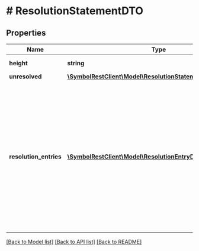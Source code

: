# # ResolutionStatementDTO

## Properties

Name | Type | Description | Notes
------------ | ------------- | ------------- | -------------
**height** | **string** | Height of the blockchain. |
**unresolved** | [**\SymbolRestClient\Model\ResolutionStatementDTOUnresolved**](ResolutionStatementDTOUnresolved.md) |  |
**resolution_entries** | [**\SymbolRestClient\Model\ResolutionEntryDTO[]**](ResolutionEntryDTO.md) | Array of resolution entries linked to the unresolved namespaceId. It is an array instead of a single resolution entry since within one block the resolution might change for different sources due to alias related transactions. |

[[Back to Model list]](../../README.md#models) [[Back to API list]](../../README.md#endpoints) [[Back to README]](../../README.md)
